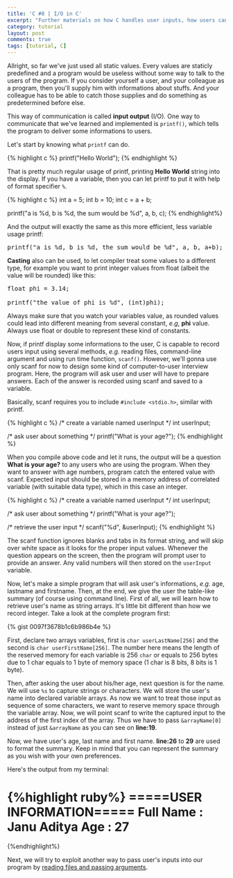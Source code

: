 ```yaml
---
title: 'C #8 | I/O in C'
excerpt: "Further materials on how C handles user inputs, how users can pass input as arguments, and how program can save what users typed."
category: tutorial
layout: post
comments: true
tags: [tutorial, C]
---
```


Allright, so far we've just used all static values. Every values are staticly predefined and a program would be useless without some way to talk to the users of the program. If you consider yourself a user, and your colleague as a program, then you'll supply him with informations about stuffs. And your colleague has to be able to catch those supplies and do something as predetermined before else.

This way of communication is called **input output** (I/O). One way to communicate that we've learned and implemented is `printf()`, which tells the program to deliver some informations to users.

Let's start by knowing what `printf` can do.

{% highlight c %}
printf("Hello World");
{% endhighlight %}

That is pretty much regular usage of printf, printing **Hello World** string into the display. If you have a variable, then you can let printf to put it with help of format specifier `%`.

{% highlight c %}
int a = 5;
int b = 10;
int c = a + b;

printf("a is %d, b is %d, the sum would be %d", a, b, c);
{% endhighlight%}

And the output will exactly the same as this more efficient, less variable usage printf:

<pre>
printf("a is %d, b is %d, the sum would be %d", a, b, a+b);
</pre>

**Casting** also can be used, to let compiler treat some values to a different type, for example you want to print integer values from float (albeit the value will be rounded) like this:

<pre>
float phi = 3.14;

printf("the value of phi is %d", (int)phi);
</pre>

Always make sure that you watch your variables value, as rounded values could lead into different meaning from several constant, *e.g*, **phi** value. Always use float or double to represent these kind of constants.

Now, if printf display some informations to the user, C is capable to record users input using several methods, *e.g.* reading files, command-line argument and using run time function, `scanf()`. However, we'll gonna use only scanf for now to design some kind of computer-to-user interview program. Here, the program will ask user and user will have to prepare answers. Each of the answer is recorded using scanf and saved to a variable.

Basically, scanf requires you to include `#include <stdio.h>`, similar with printf.

{% highlight c %}
/* create a variable named userInput */
int userInput;

/* ask user about something */
printf("What is your age?");
{% endhighlight %}

When you compile above code and let it runs, the output will be a question **What is your age?** to any users who are using the program. When they want to answer with age numbers, program catch the entered value with scanf. Expected input should be stored in a memory address of correlated variable (with suitable data type), which in this case an integer.

{% highlight c %}
/* create a variable named userInput */
int userInput;

/* ask user about something */
printf("What is your age?");

/* retrieve the user input */
scanf("%d", &userInput);
{% endhighlight %}

The scanf function ignores blanks and tabs in its format string, and will skip over white space as it looks for the proper input values. Whenever the question appears on the screen, then the program will prompt user to provide an answer. Any valid numbers will then stored on the `userInput` variable.

Now, let's make a simple program that will ask user's informations, *e.g.* age, lastname and firstname. Then, at the end, we give the user the table-like summary (of course using command line).
First of all, we will learn how to retrieve user's name as string arrays. It's little bit different than how we record integer. Take a look at the complete program first:

{% gist 0097f3678b1c6b986b4e %}

First, declare two arrays variables, first is `char userLastName[256]` and the second is `char userFirstName[256]`. The number here means the length of the reserved memory for each variable is 256 `char` or equals to 256 bytes due to 1 char equals to 1 byte of memory space (1 char is 8 bits, 8 bits is 1 byte).

Then, after asking the user about his/her age, next question is for the name. We will use `%s` to capture strings or characters. We will store the user's name into declared variable arrays. As now we want to treat those input as sequence of some characters, we want to reserve memory space through the variable array. Now, we will point scanf to write the captured input to the address of the first index of the array. Thus we have to pass `&arrayName[0]` instead of just `&arrayName` as you can see on **line:19**.

Now, we have user's age, last name and first name. **line:26** to **29** are used to format the summary. Keep in mind that you can represent the summary as you wish with your own preferences.

Here's the output from my terminal:

{%highlight ruby%}
=====USER INFORMATION=====
Full Name	 : Janu Aditya
Age 		 : 27
==========================
{%endhighlight%}

Next, we will try to exploit another way to pass user's inputs into our program by [reading files and passing arguments][1].

[1]: http://yanuartadityan.github.io/tutorial/c-tutor-8
